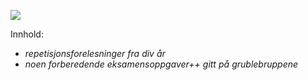 ![](https://media.giphy.com/media/E5dJi6ZRvlZ8Q/giphy.gif)


Innhold:
- *repetisjonsforelesninger fra div år*
- *noen forberedende eksamensoppgaver++ gitt på grublebruppene*
